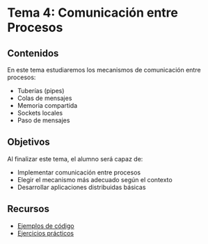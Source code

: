 # Tema 4: Comunicación entre Procesos

## Contenidos

En este tema estudiaremos los mecanismos de comunicación entre procesos:

- Tuberías (pipes)
- Colas de mensajes
- Memoria compartida
- Sockets locales
- Paso de mensajes

## Objetivos

Al finalizar este tema, el alumno será capaz de:

- Implementar comunicación entre procesos
- Elegir el mecanismo más adecuado según el contexto
- Desarrollar aplicaciones distribuidas básicas

## Recursos

- [Ejemplos de código](./ejemplos)
- [Ejercicios prácticos](./ejercicios)
